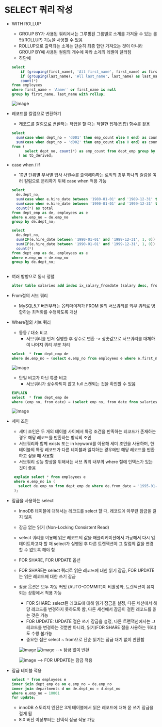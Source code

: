 # SELECT 쿼리 작성 

* WITH ROLLUP
  * GROUP BY가 사용된 쿼리에서는 그루핑된 그룹별로 소계를 가져올 수 있는 롤업(ROLLUP) 기능을 사용할 수 있음 
  * ROLLUP으로 출력되는 소계는 단순히 최종 합만 가져오는 것이 아니라 GROUP BY예 사용된 컬럼의 개수에 따라 소계의 레벨이 달라짐
  * 하단에 
  ``` sql
  select
      if (grouping(first_name), 'All first_name', first_name) as first_name,
      if (grouping(last_name), 'All last_name', last_name) as last_name,
      count(*)
  from employees
  where first_name = 'Aamer' or first_name is null
  group by first_name, last_name with rollup;
  ```
  ![image](https://github.com/gosekose/MySQL-Study/assets/88478829/a0ebaee6-32d8-41a4-9b27-2ca154dc490a)

* 레코드를 칼럼으로 변환하기 
  * 레코드를 칼럼으로 변환하는 작업을 할 때는 적절한 집계(집합) 함수를 활용   
  ```sql
  select
    sum(case when dept_no = 'd001' then emp_count else 0 end) as count_d001,
    sum(case when dept_no = 'd002' then emp_count else 0 end) as count_d002
  from (
        select dept_no, count(*) as emp_count from dept_emp group by dept_no
     ) as tb_derived;
  ```
  
* case when / if 
  * 10년 단위별 부서별 입사 사원수를 출력해야하는 로직의 경우 하나의 컬럼을 여러 칼럼으로 분리하기 위해 case when 적용 가능    
  ```sql
  select
    de.dept_no,
    sum(case when e.hire_date between '1980-01-01' and '1989-12-31' then 1 else 0 end) as year_1980,
    sum(case when e.hire_date between '1990-01-01' and '1999-12-31' then 1 else 0 end) as year_1990,
    count(*) as total
  from dept_emp as de, employees as e
  where e.emp_no = de.emp_no
  group by de.dept_no;
  
  select
    de.dept_no,
    sum(IF(e.hire_date between '1980-01-01' and '1989-12-31', 1, 0)) as year_1980,
    sum(IF(e.hire_date between '1990-01-01' and '1999-12-31', 1, 0)) as year_1990,
    count(*)                                                         as total
  from dept_emp as de, employees as e
  where e.emp_no = de.emp_no
  group by de.dept_no;
 
  ```
  
* 여러 방향으로 동시 정렬 
  ```sql
  alter table salaries add index ix_salary_fromdate (salary desc, from_date asc);
  ```
  
* From절의 서브 쿼리 
  * MySQL5.7 버전부터는 옵티마이저가 FROM 절의 서브쿼리를 외부 쿼리로 병합하는 최적화를 수행하도록 개선 

* Where절의 서브 쿼리 
  * 동등 / 대소 비교 
    * 서브쿼리를 먼저 실행한 후 상수로 변환 -> 상숫값으로 서브쿼리를 대체하여 나머지 쿼리 부분 처리   
  ```sql
  select  * from dept_emp de
  where de.emp_no = (select e.emp_no from employees e where e.first_name = 'Georgi' and   e.last_name = 'Facello' limit 1)
  ```
  ![image](https://github.com/gosekose/MySQL-Study/assets/88478829/cf4400ce-22e7-4d99-a12d-6cc3aeef6795)

  * 단일 비교가 아닌 튜플 비교
     * 서브쿼리가 상수화되지 않고 full 스캔되는 것을 확인할 수 있음  
  ```sql
  EXPLAIN
  select  * from dept_emp de
  where (emp_no, from_date) = (select emp_no, from_date from salaries where     emp_no = 100001 limit 1);
  ```
  ![image](https://github.com/gosekose/MySQL-Study/assets/88478829/f8181638-465b-4f3e-aa47-8c7e4ca53f67)

* 세미 조인 
  * 세미 조인은 두 개의 테이블 사이에서 특정 조건을 만족하는 레코드가 존재하는 경우 해당 레코드를 반환하는 방식의 조인 
  * 서브쿼리와 함꼐 exists 또는 in keyword를 이용해 세미 조인을 사용하며, 한 테이블의 특정 레코드가 다른 테이블과 일치하는 경우에만 해당 레코드를 반환하고 싶을 때 사용함 
  * 서브쿼리 성능 향상을 위해서는 서브 쿼리 내부의 where 절에 인덱스가 있는 것이 좋음 
   ```sql
    explain select * from employees e
    where e.emp_no in (
      select de.emp_no from dept_emp de where de.from_date = '1995-01-01'
    );
   ```
   
* 잠금을 사용하는 select 
  * InnoDB 테이블에 대해서는 레코드를 select 할 때, 레코드에 아무런 잠금을 걸지 않음 
  * 잠금 없는 읽기 (Non-Locking Consistent Read)
  * select 쿼리를 이용해 읽은 레코드의 값을 애플리케이션에서 가공해서 다시 업데이트하고자 할 때 select가 실행된 후 다른 트랜잭션이 그 칼럼의 값을 변경할 수 없도록 해야 함 
  * FOR SHARE, FOR UPDATE 옵션 
  * FOR SHARE는 select 쿼리로 읽은 레코드에 대한 읽기 잠금, FOR UPDATE는 읽은 레코드에 대한 쓰기 잠금 
  * 잠금 옵션은 모두 자동 커밋 (AUTO-COMMIT)이 비활성화, 트랜잭션이 유지되는 상황에서 적용 가능 
    * FOR SHARE: select된 레코드에 대해 읽기 잠금을 설정, 다른 세션에서 해당 레코드를 변경하지 못하도록 함, 다른 세션에서 잠금이 걸린 레코드를 읽는 것은 가능 
    * FOR UPDATE: UPDATE 절은 쓰기 잠금을 설정, 다른 트랜잭션에서는 그 레코드를 변경하는 것뿐만 아니라, 읽기(FOR SHARE 절을 사용하는 쿼리)도 수행 불가능   
    * 중요한 점은 select ~ from으로 단순 읽기는 잠금 대기 없이 반환함 

     ![image](https://github.com/gosekose/MySQL-Study/assets/88478829/ef25acaf-5fda-4137-8d33-7674262ddb52)
     ![image](https://github.com/gosekose/MySQL-Study/assets/88478829/9a58046c-ed50-4fe3-9829-a0d72d449b87)
     --> 잠금 없이 반환 
     
     ![image](https://github.com/gosekose/MySQL-Study/assets/88478829/8018a279-d722-4b2c-80e9-24fba33f4439)
     --> FOR UPDATE는 잠금 적용 

* 잠금 테이블 적용 
  ```sql
  select * from employees e 
  inner join dept_emp de on e.emp_no = de.emp_no
  inner join departments d on de.dept_no = d.dept_no
  where e.emp_no = 10001
  for update;
  ```
  * innoDB 스토리지 엔진은 3개 테이블에서 읽은 레코드에 대해 몯 쓰기 잠금을 걸게 됨 
  * 8.0 버전 이상부터는 선택적 잠금 적용 가능 
  ```
